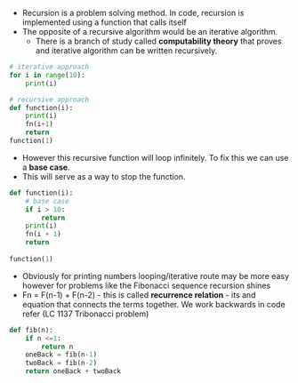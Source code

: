 - Recursion is a problem solving method. In code, recursion is implemented using a function that calls itself
- The opposite of a recursive algorithm would be an iterative algorithm. 
	- There is a branch of study called **computability theory** that proves and iterative algorithm can be written recursively. 

```python
# iterative approach
for i in range(10): 
	print(i)

# recursive approach 
def function(i): 
	print(i)
	fn(i+1)
	return 
function(1)

```

- However this recursive function will loop infinitely. To fix this we can use a **base case**. 
- This will serve as a way to stop the function. 

```python 
def function(i): 
	# base case 
	if i > 10: 
		return 
	print(i)
	fn(i + 1)
	return 
	
function(1)
```

- Obviously for printing numbers looping/iterative route may be more easy however for problems like the Fibonacci sequence recursion shines 
- Fn = F(n-1) + F(n-2) - this is called **recurrence relation** - its and equation that connects the terms together. We work backwards in code refer (LC 1137 Tribonacci problem)


```python 
def fib(n): 
	if n <=1: 
		return n
	oneBack = fib(n-1)
	twoBack = fib(n-2)
	return oneBack + twoBack 
```
